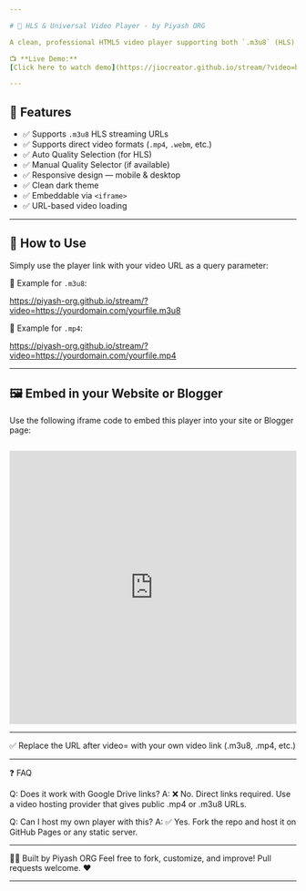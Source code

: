 ```yaml
---

# 🔴 HLS & Universal Video Player - by Piyash ORG

A clean, professional HTML5 video player supporting both `.m3u8` (HLS) and direct video formats like `.mp4`. Fully responsive, quality selector enabled (for HLS), and embeddable in any site — including Blogger.

📺 **Live Demo:**  
[Click here to watch demo](https://jiocreator.github.io/stream/?video=https://stream.mux.com/02e6rVmN1V8C2qfeF8hHcfeNRevS4mQkOrWyAPi63OoI.m3u8)

---
```


## 🚀 Features

- ✅ Supports `.m3u8` HLS streaming URLs
- ✅ Supports direct video formats (`.mp4`, `.webm`, etc.)
- ✅ Auto Quality Selection (for HLS)
- ✅ Manual Quality Selector (if available)
- ✅ Responsive design — mobile & desktop
- ✅ Clean dark theme
- ✅ Embeddable via `<iframe>`
- ✅ URL-based video loading

---

## 🔗 How to Use

Simply use the player link with your video URL as a query parameter:

📌 Example for `.m3u8`:

https://piyash-org.github.io/stream/?video=https://yourdomain.com/yourfile.m3u8

📌 Example for `.mp4`:

https://piyash-org.github.io/stream/?video=https://yourdomain.com/yourfile.mp4

---

## 🖼️ Embed in your Website or Blogger

Use the following iframe code to embed this player into your site or Blogger page:

<pre><code>
<iframe
  src="https://jiocreator.github.io/stream/?video=https://yourdomain.com/yourfile.m3u8"
  width="100%"
  height="480"
  frameborder="0"
  allowfullscreen>
</iframe>
</code></pre>

---

✅ Replace the URL after video= with your own video link (.m3u8, .mp4, etc.)


---

❓ FAQ

Q: Does it work with Google Drive links?
A: ❌ No. Direct links required. Use a video hosting provider that gives public .mp4 or .m3u8 URLs.

Q: Can I host my own player with this?
A: ✅ Yes. Fork the repo and host it on GitHub Pages or any static server.


---

🧑‍💻 Built by Piyash ORG
Feel free to fork, customize, and improve! Pull requests welcome. ❤️


---
